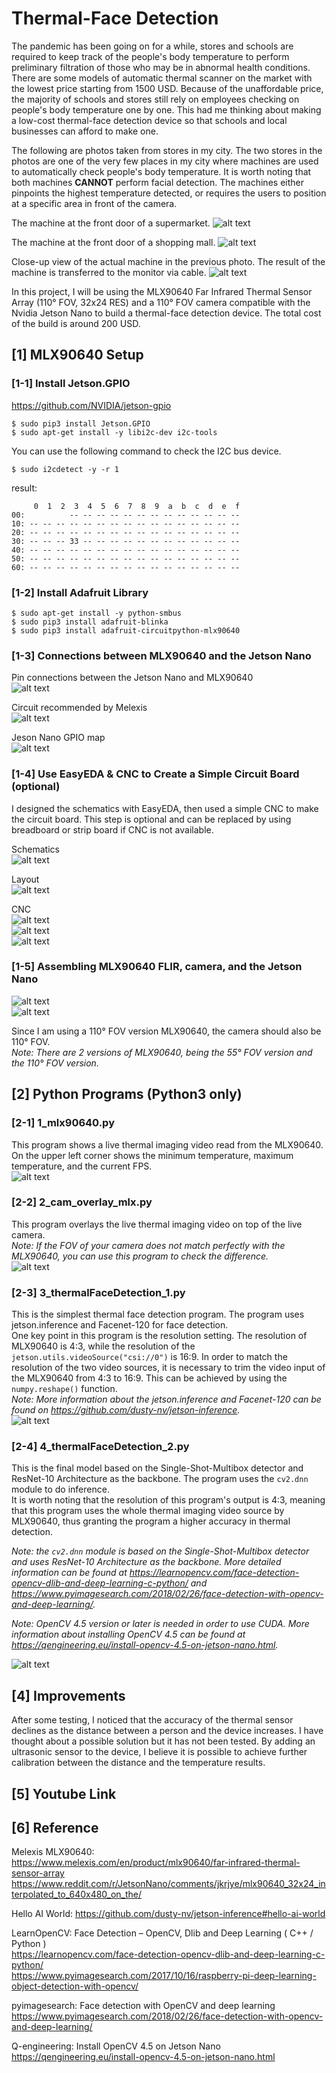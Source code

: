 # Thermal-Face Detection
The pandemic has been going on for a while, stores and schools are required to keep track of the people's body temperature to perform preliminary filtration of those who may be in abnormal health conditions. There are some models of automatic thermal scanner on the market with the lowest price starting from 1500 USD. Because of the unaffordable price, the majority of schools and stores still rely on employees checking on people's body temperature one by one. This had me thinking about making a low-cost thermal-face detection device so that schools and local businesses can afford to make one.

The following are photos taken from stores in my city. The two stores in the photos are one of the very few places in my city where machines are used to automatically check people's body temperature. It is worth noting that both machines **CANNOT** perform facial detection. The machines either pinpoints the highest temperature detected, or requires the users to position at a specific area in front of the camera.

The machine at the front door of a supermarket.
![alt text](https://github.com/xyth0rn/ThermalFaceDetection/blob/main/photos/market.jpg)
  
The machine at the front door of a shopping mall.
![alt text](https://github.com/xyth0rn/ThermalFaceDetection/blob/main/photos/6plus_plaza.jpg)
  
Close-up view of the actual machine in the previous photo. The result of the machine is transferred to the monitor via cable.
![alt text](https://github.com/xyth0rn/ThermalFaceDetection/blob/main/photos/thermal_machine.jpg)

In this project, I will be using the MLX90640 Far Infrared Thermal Sensor Array (110° FOV, 32x24 RES) and a 110° FOV camera compatible with the Nvidia Jetson Nano to build a thermal-face detection device. The total cost of the build is around 200 USD.

## [1] MLX90640 Setup

### [1-1] Install Jetson.GPIO
https://github.com/NVIDIA/jetson-gpio
```
$ sudo pip3 install Jetson.GPIO
$ sudo apt-get install -y libi2c-dev i2c-tools
```
You can use the following command to check the I2C bus device.
```
$ sudo i2cdetect -y -r 1
```
result:
```
     0  1  2  3  4  5  6  7  8  9  a  b  c  d  e  f
00:          -- -- -- -- -- -- -- -- -- -- -- -- -- 
10: -- -- -- -- -- -- -- -- -- -- -- -- -- -- -- -- 
20: -- -- -- -- -- -- -- -- -- -- -- -- -- -- -- -- 
30: -- -- -- 33 -- -- -- -- -- -- -- -- -- -- -- -- 
40: -- -- -- -- -- -- -- -- -- -- -- -- -- -- -- -- 
50: -- -- -- -- -- -- -- -- -- -- -- -- -- -- -- -- 
60: -- -- -- -- -- -- -- -- -- -- -- -- -- -- -- -- 
```

### [1-2] Install Adafruit Library
```
$ sudo apt-get install -y python-smbus
$ sudo pip3 install adafruit-blinka
$ sudo pip3 install adafruit-circuitpython-mlx90640
```

### [1-3] Connections between MLX90640 and the Jetson Nano

Pin connections between the Jetson Nano and MLX90640  
![alt text](https://github.com/xyth0rn/ThermalFaceDetection/blob/main/photos/nano_mlx.png)
  
Circuit recommended by Melexis  
![alt text](https://github.com/xyth0rn/ThermalFaceDetection/blob/main/photos/mlx90640_cir.png)
  
Jeson Nano GPIO map  
![alt text](https://github.com/xyth0rn/ThermalFaceDetection/blob/main/photos/Jetson_Nano_GPIO.png)

### [1-4] Use EasyEDA & CNC to Create a Simple Circuit Board (optional)
I designed the schematics with EasyEDA, then used a simple CNC to make the circuit board.
This step is optional and can be replaced by using breadboard or strip board if CNC is not available.

Schematics  
![alt text](https://github.com/xyth0rn/ThermalFaceDetection/blob/main/photos/mlx90640_sch.png)

Layout  
![alt text](https://github.com/xyth0rn/ThermalFaceDetection/blob/main/photos/mlx90640_lay.png)

CNC  
![alt text](https://github.com/xyth0rn/ThermalFaceDetection/blob/main/photos/pcb_1.jpeg)  
![alt text](https://github.com/xyth0rn/ThermalFaceDetection/blob/main/photos/pcb_2.jpeg)  
![alt text](https://github.com/xyth0rn/ThermalFaceDetection/blob/main/photos/pcb_3.jpeg)  

### [1-5] Assembling MLX90640 FLIR, camera, and the Jetson Nano  
![alt text](https://github.com/xyth0rn/ThermalFaceDetection/blob/main/photos/pcb_4.jpeg)  
![alt text](https://github.com/xyth0rn/ThermalFaceDetection/blob/main/photos/pcb_5.jpeg)

Since I am using a 110° FOV version MLX90640, the camera should also be 110° FOV.  
*Note: There are 2 versions of MLX90640, being the 55° FOV version and the 110° FOV version.*

## [2] Python Programs (Python3 only)

### [2-1] 1_mlx90640.py
This program shows a live thermal imaging video read from the MLX90640.
On the upper left corner shows the minimum temperature, maximum temperature, and the current FPS.    
![alt text](https://github.com/xyth0rn/ThermalFaceDetection/blob/main/photos/thermal_image.png)

### [2-2] 2_cam_overlay_mlx.py
This program overlays the live thermal imaging video on top of the live camera.  
*Note: If the FOV of your camera does not match perfectly with the MLX90640, you can use this program to check the difference.*  
![alt text](https://github.com/xyth0rn/ThermalFaceDetection/blob/main/photos/face_thermal_overlap.png)

### [2-3] 3_thermalFaceDetection_1.py
This is the simplest thermal face detection program. The program uses jetson.inference and Facenet-120 for face detection.  
One key point in this program is the resolution setting. The resolution of MLX90640 is 4:3, while the resolution of the `jetson.utils.videoSource("csi://0")` is 16:9. In order to match the resolution of the two video sources, it is necessary to trim the video input of the MLX90640 from 4:3 to 16:9. This can be achieved by using the `numpy.reshape()` function.  
*Note: More information about the jetson.inference and Facenet-120 can be found on https://github.com/dusty-nv/jetson-inference.*  
![alt text](https://github.com/xyth0rn/ThermalFaceDetection/blob/main/photos/face_detection.png)

### [2-4] 4_thermalFaceDetection_2.py
This is the final model based on the Single-Shot-Multibox detector and ResNet-10 Architecture as the backbone. The program uses the `cv2.dnn` module to do inference.  
It is worth noting that the resolution of this program's output is 4:3, meaning that this program uses the whole thermal imaging video source by MLX90640, thus granting the program a higher accuracy in thermal detection. 

*Note: the `cv2.dnn` module is based on the Single-Shot-Multibox detector and uses ResNet-10 Architecture as the backbone. More detailed information can be found at https://learnopencv.com/face-detection-opencv-dlib-and-deep-learning-c-python/ and https://www.pyimagesearch.com/2018/02/26/face-detection-with-opencv-and-deep-learning/.*

*Note: OpenCV 4.5 version or later is needed in order to use CUDA. More information about installing OpenCV 4.5 can be found at https://qengineering.eu/install-opencv-4.5-on-jetson-nano.html.*

![alt text](https://github.com/xyth0rn/ThermalFaceDetection/blob/main/photos/face_temperature.png)

## [4] Improvements
After some testing, I noticed that the accuracy of the thermal sensor declines as the distance between a person and the device increases. I have thought about a possible solution but it has not been tested. By adding an ultrasonic sensor to the device, I believe it is possible to achieve further calibration between the distance and the temperature results.

## [5] Youtube Link

## [6] Reference
Melexis MLX90640:  
https://www.melexis.com/en/product/mlx90640/far-infrared-thermal-sensor-array  
https://www.reddit.com/r/JetsonNano/comments/jkrjye/mlx90640_32x24_interpolated_to_640x480_on_the/

Hello AI World: 
https://github.com/dusty-nv/jetson-inference#hello-ai-world

LearnOpenCV: Face Detection – OpenCV, Dlib and Deep Learning ( C++ / Python )  
https://learnopencv.com/face-detection-opencv-dlib-and-deep-learning-c-python/  
https://www.pyimagesearch.com/2017/10/16/raspberry-pi-deep-learning-object-detection-with-opencv/

pyimagesearch: Face detection with OpenCV and deep learning  
https://www.pyimagesearch.com/2018/02/26/face-detection-with-opencv-and-deep-learning/

Q-engineering: Install OpenCV 4.5 on Jetson Nano  
https://qengineering.eu/install-opencv-4.5-on-jetson-nano.html
